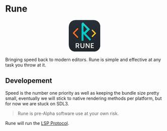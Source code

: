 # Rune

<p style="text-align: center;align-items: center;">
  <img src="/assets/icon/icon.png" width="100" height="100">
</p>

Bringing speed back to modern editors. Rune is simple and effective at any task you throw at it.

## Developement

Speed is the number one priority as well as keeping the bundle size pretty small, eventually we will stick to native rendering methods per platform, but for now we are stuck on SDL3.

> Rune is pre-Alpha software use at your own risk.

Rune will run the [LSP Protocol](https://microsoft.github.io/language-server-protocol/).
